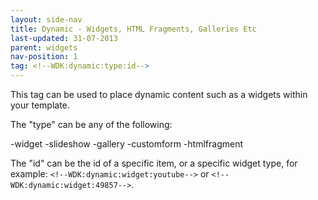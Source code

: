 ```yaml
---
layout: side-nav
title: Dynamic - Widgets, HTML Fragments, Galleries Etc
last-updated: 31-07-2013
parent: widgets
nav-position: 1
tag: <!--WDK:dynamic:type:id-->
---
```


This tag can be used to place dynamic content such as a widgets within your template.

The "type" can be any of the following:

-widget
-slideshow
-gallery
-customform
-htmlfragment

The "id" can be the id of a specific item, or a specific widget type, for example: `<!--WDK:dynamic:widget:youtube-->` or `<!--WDK:dynamic:widget:49857-->`.
